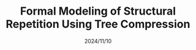 ---
title: "Formal Modeling of Structural Repetition Using Tree Compression"
collection: publications
category: conferences, best-paper candidate, full paper
permalink: /publication/ismir2024
excerpt: 'Repetition is central to musical structure as it gives rise both to piece-wise and stylistic coherence. Identifying repetitions in music is computationally not trivial, especially when they are varied or deeply hidden within tree-like structures. Rather than focusing on repetitions of musical events, we propose to pursue repeated structural relations between events. More specifically, given a context-free grammar that describes a tonal structure, we aim to computationally identify such relational repetitions within the derivation tree of the grammar. To this end, we first introduce the Template, a grammar-generic structure for generating trees that contain structural repetitions. We then approach the discovery of structural repetitions as a search for optimally compressible Templates that describe a corpus of pieces in the form of production-rule-labeled trees. To make it tractable, we develop a heuristic, inspired by tree compression algorithms, to approximate the optimally compressible Templates of the corpus. After implementing the algorithm in Haskell, we apply it to a corpus of jazz harmony trees, where we assess its performance based on the compressibility of the resulting Templates and the music-theoretical relevance of the identified repetitions.'
date: 2024/11/10
venue: 'International Society for Music Information Retrieval Conference (ISMIR 2024) , San Francisco, California, USA and Online, November 10-14, 2024'
paperurl: 'https://doi.org/10.5281/zenodo.14877282'
citation: 'Zeng Ren, Yannis Rammos, & Martin A. Rohrmeier. (2024). Formal Modeling of Structural Repetition Using Tree Compression. Proceedings of the 25th International Society for Music Information Retrieval Conference, 53–60. https://doi.org/10.5281/zenodo.14877282'
---